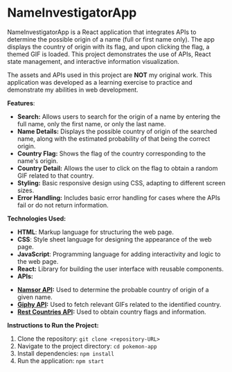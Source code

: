 # NameInvestigatorApp
NameInvestigatorApp is a React application that integrates APIs to determine the possible origin of a name (full or first name only). The app displays the country of origin with its flag, and upon clicking the flag, a themed GIF is loaded. This project demonstrates the use of APIs, React state management, and interactive information visualization.

The assets and APIs used in this project are **NOT** my original work. This application was developed as a learning exercise to practice and demonstrate my abilities in web development.

**Features**:

*   **Search:** Allows users to search for the origin of a name by entering the full name, only the first name, or only the last name.
*   **Name Details:** Displays the possible country of origin of the searched name, along with the estimated probability of that being the correct origin.
*   **Country Flag:** Shows the flag of the country corresponding to the name's origin.
*   **Country Detail:** Allows the user to click on the flag to obtain a random GIF related to that country.
*   **Styling:** Basic responsive design using CSS, adapting to different screen sizes.
*   **Error Handling:** Includes basic error handling for cases where the APIs fail or do not return information.

**Technologies Used:**
- **HTML**: Markup language for structuring the web page.
- **CSS**: Style sheet language for designing the appearance of the web page.
- **JavaScript**: Programming language for adding interactivity and logic to the web page.
- **React:** Library for building the user interface with reusable components.
- **APIs:**
*   **[Namsor API](https://namsor.app/):** Used to determine the probable country of origin of a given name.
*   **[Giphy API](https://developers.giphy.com/docs/):** Used to fetch relevant GIFs related to the identified country.
*   **[Rest Countries API](https://restcountries.com/):** Used to obtain country flags and information.

  
**Instructions to Run the Project:**
1. Clone the repository: `git clone <repository-URL>`
2. Navigate to the project directory: `cd pokemon-app`
3. Install dependencies: `npm install`
4. Run the application: `npm start`
